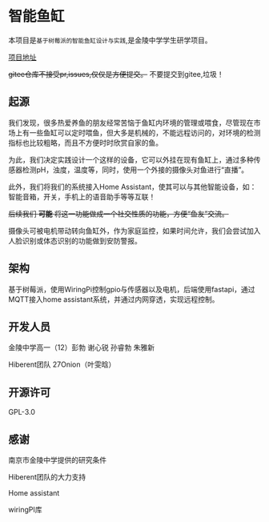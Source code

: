 # 智能鱼缸
本项目是`基于树莓派的智能鱼缸设计与实践`,是金陵中学学生研学项目。

[项目地址](https://github.com/micraow/JLHS-smart-fish-tank)

~~gitee仓库不接受pr,issues,仅仅是方便提交。~~
不要提交到gitee,垃圾！

## 起源
我们发现，很多热爱养鱼的朋友经常苦恼于鱼缸内环境的管理或喂食，尽管现在市场上有一些鱼缸可以定时喂鱼，但大多是机械的，不能远程访问的，对环境的检测指标也比较粗略，而且不方便时时欣赏自家的鱼。

为此，我们决定实践设计一个这样的设备，它可以外挂在现有鱼缸上，通过多种传感器检测pH，浊度，温度等，同时，使用一个外接的摄像头对鱼进行“直播”。

此外，我们将我们的系统接入Home Assistant，使其可以与其他智能设备，如：智能音箱，开关，手机上的语音助手等等互联！

~~后续我们 **可能** 将这一功能做成一个社交性质的功能，方便“鱼友”交流。~~

摄像头可被电机带动转向鱼缸外，作为家庭监控，如果时间允许，我们会尝试加入人脸识别或体态识别的功能做到安防警报。

## 架构
基于树莓派，使用WiringPi控制gpio与传感器以及电机，后端使用fastapi，通过MQTT接入home assistant系统，并通过内网穿透，实现远程控制。

## 开发人员

金陵中学高一（12）彭勃 谢心锐 孙睿勃 朱雅新

Hiberent团队 27Onion（叶雯晗）

## 开源许可

GPL-3.0

## 感谢

南京市金陵中学提供的研究条件

Hiberent团队的大力支持

Home assistant

wiringPI库



